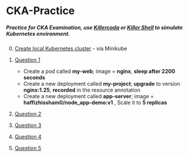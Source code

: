 # CKA-Practice
##### Practice for CKA Examination, use [Killercoda](https://killercoda.com/) or [Killer Shell](https://killer.sh/) to simulate Kubernetes environment. 

0. [Create local Kubernetes cluster](https://github.com/haffizhissham/CKA-Practice/tree/main/0.%20Kubernetes%20First%20Practice) - via Minikube

1. [Question 1](https://github.com/haffizhissham/CKA-Practice/tree/main/0.%20Kubernetes%20First%20Practice)
    *   Create a pod called **my-web**; image = **nginx**, **sleep after 2200 seconds**
    *   Create a new deployment called **my-project**; **upgrade** to version **nginx:1.25**, **recorded** in the resource annotation
    *   Create a new deployment called **app-server**; image = **haffizhissham0/node_app-demo:v1** , Scale it to **5 replicas**
   

2. [Question 2](https://github.com/haffizhissham/CKA-Practice/tree/main/2.%20Kubernetes%20Test%20Questions%20%E2%80%93%202)

3. [Question 3](https://github.com/haffizhissham/CKA-Practice/tree/main/3.%20Kubernetes%20Test%20Questions%20%E2%80%93%203)

4. [Question 4](https://github.com/haffizhissham/CKA-Practice/tree/main/4.%20Kubernetes%20Test%20Questions%20%E2%80%93%204)

5. [Question 5](https://github.com/haffizhissham/)